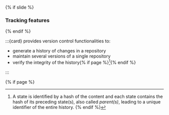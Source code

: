 {% if slide %}
### Tracking features
{% endif %}

:::{card} <i class="fab fa-git"></i> provides version control functionalities to:

- generate a history of changes in a repository
- maintain several versions of a single repository
- verify the integrity of the history{% if page %}[^sn1]{% endif %}

:::

{% if page %}
[^sn1]: A state is identified by a hash of the content and each state contains the hash of its preceding state(s), also called _parent(s)_, leading to a unique identifier of the entire history.
{% endif %}
